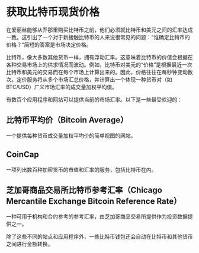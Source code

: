 # 获取比特币现货价格

在爱丽丝能够从乔那里购买比特币之前，他们必须就比特币和美元之间的汇率达成一致。这引出了一个对于新接触比特币的人来说很常见的问题：“谁确定比特币的价格？”简短的答案是市场决定价格。&#x20;

比特币，像大多数其他货币一样，拥有浮动汇率。这意味着比特币的价值会根据在各种交易市场上的供求情况而波动。例如，比特币对美元的“价格”是根据最近一次比特币和美元的交易而在每个市场上计算出来的。因此，价格往往在每秒钟变动数次。定价服务将从多个市场汇总价格，并计算出一个体现一种货币对（如BTC/USD）广义市场汇率的成交量加权平均值。&#x20;

有数百个应用程序和网站可以提供当前的市场汇率。以下是一些最受欢迎的：&#x20;

## 比特币平均价（Bitcoin Average）&#x20;

一个提供每种货币成交量加权平均价的简单视图的网站。&#x20;

## CoinCap&#x20;

一项列出数百种加密货币的市值和汇率的服务，包括比特币在内。&#x20;

## 芝加哥商品交易所比特币参考汇率（Chicago Mercantile Exchange Bitcoin Reference Rate）&#x20;

一种可用于机构和合约参考的参考汇率，由芝加哥商品交易所提供作为投资数据提供之一。

除了这些不同的站点和应用程序外，一些比特币钱包还会自动在比特币和其他货币之间进行金额转换。
